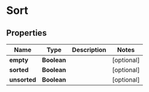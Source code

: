
# Sort

## Properties
Name | Type | Description | Notes
------------ | ------------- | ------------- | -------------
**empty** | **Boolean** |  |  [optional]
**sorted** | **Boolean** |  |  [optional]
**unsorted** | **Boolean** |  |  [optional]



